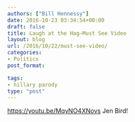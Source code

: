 ```yaml
---
authors: ["Bill Hennessy"]
date: 2016-10-23 03:34:54+00:00
draft: false
title: Laugh at the Hag—Must See Video
layout: blog
url: /2016/10/22/must-see-video/
categories:
- Politics
post_format:

tags:
- hillary parody
type: "post"
---
```


https://youtu.be/MqyNO4XNovs
Jen Bird!
